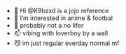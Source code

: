 - 👋 Hi @K9bzxd is a jojo reference
- 👀 I’m interested in anime & footbal
- 🌱 probably not a no lifer
- 📫 vibing with loverboy by a wall
- 😼 im just regular everday normal mf
<!---
K9bzxd/K9bzxd is a ✨ special ✨ repository because its `README.md` (this file) appears on your GitHub profile.
You can click the Preview link to take a look at your changes.
--->
